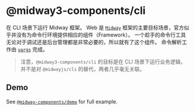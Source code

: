 # @midway3-components/cli

在 CLI 场景下运行 Midway 框架。
Web 是 [`Midway`](https://github.com/midwayjs/midway) 框架的主要目标场景，官方似乎并没有为命令行环境提供相应的组件（Framework）。
一个趁手的命令行工具无论对于调试还是后台管理都是非常必要的，所以就有了这个组件。
命令解析工作由 [`yargs`](https://github.com/yargs/yargs) 完成。

> 注意，`@midway3-components/cli` 的目标是在 CLI 场景下运行业务逻辑，并不是对 `@midwayjs/cli` 的替代，两者几乎毫无关联。

## Demo
See [`@midway-components/demo`](https://github.com/billy-poon/midway3-components/tree/main/packages/demo) for full example.

